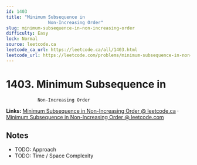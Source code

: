 ```yaml
--- 
id: 1403
title: "Minimum Subsequence in
                Non-Increasing Order"
slug: minimum-subsequence-in-non-increasing-order
difficulty: Easy
lock: Normal
source: leetcode.ca
leetcode_ca_url: https://leetcode.ca/all/1403.html
leetcode_url: https://leetcode.com/problems/minimum-subsequence-in-non-increasing-order/
---
```


# 1403. Minimum Subsequence in
                Non-Increasing Order

**Links:** [Minimum Subsequence in
                Non-Increasing Order @ leetcode.ca](https://leetcode.ca/all/1403.html) · [Minimum Subsequence in
                Non-Increasing Order @ leetcode.com](https://leetcode.com/problems/minimum-subsequence-in-non-increasing-order/)

## Notes
- TODO: Approach
- TODO: Time / Space Complexity
